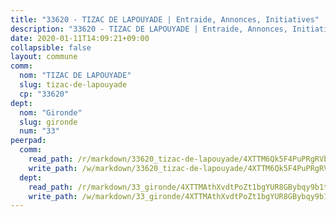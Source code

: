 ```yaml
---
title: "33620 - TIZAC DE LAPOUYADE | Entraide, Annonces, Initiatives"
description: "33620 - TIZAC DE LAPOUYADE | Entraide, Annonces, Initiatives"
date: 2020-01-11T14:09:21+09:00
collapsible: false
layout: commune
comm:
  nom: "TIZAC DE LAPOUYADE"
  slug: tizac-de-lapouyade
  cp: "33620"
dept:
  nom: "Gironde"
  slug: gironde
  num: "33"
peerpad:
  comm:
    read_path: /r/markdown/33620_tizac-de-lapouyade/4XTTM6Qk5F4PuPRgRVb1DaYfScnZJbqihDjj12w9Ne1HCDqiZ
    write_path: /w/markdown/33620_tizac-de-lapouyade/4XTTM6Qk5F4PuPRgRVb1DaYfScnZJbqihDjj12w9Ne1HCDqiZ-K3TgUQPgA2zsHJ1JXUdYRfS1cVpGE97VesknQkUXKdr48Nb8UFqh4xQ3wGV9gQHWZDH8HAXDGGMqjMrN5fRafxzLfZ6TTbg2mWeU5y92n8nubTzLXHsoQFtpFUvtNQ71F3Fxh969
  dept:
    read_path: /r/markdown/33_gironde/4XTTMAthXvdtPoZt1bgYUR8GBybqy9b1tLUaaKDw5iKj57LRt
    write_path: /w/markdown/33_gironde/4XTTMAthXvdtPoZt1bgYUR8GBybqy9b1tLUaaKDw5iKj57LRt-K3TgU8ogmN5s8hbKrZhkV9P1KQiFepNWXjoYRvdMTW1jt7eRXTmrjG677tN9mcUTsALjzYGgb8mvcrYPJn2Jd8cTiBmF9aZcbgdcQL1kzCPJnSf6X8tpEcGPdTr5qT6cQqEpt6oQ
---
```


